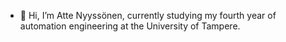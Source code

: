 - 👋 Hi, I’m  Atte Nyyssönen, currently studying my fourth year of automation engineering at the University of Tampere.
<!---
AtteNyyssonen/AtteNyyssonen is a ✨ special ✨ repository because its `README.md` (this file) appears on your GitHub profile.
You can click the Preview link to take a look at your changes.
--->
